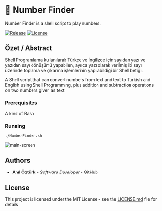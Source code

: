 # 🧪 Number Finder

Number Finder is a shell script to play numbers.

[![Release](https://img.shields.io/github/release/baykatre/Number-Finder)](https://github.com/baykatre/Number-Finder/releases)
[![License](https://img.shields.io/badge/License-MIT-yellow.svg)](https://github.com/baykatre/Number-Finder/blob/master/LICENSE)

## Özet / Abstract

Shell Programlama kullanılarak Türkçe ve İngilizce için sayıdan yazı ve yazıdan sayı dönüşümü yapabilen, ayrıca yazı olarak verilmiş iki sayı üzerinde toplama ve çıkarma işlemlerinin yapılabildiği bir Shell betiği.

A Shell script that can convert numbers from text and text to Turkish and English using Shell Programming, plus addition and subtraction operations on two numbers given as text.

### Prerequisites

A kind of Bash

### Running

```
./NumberFinder.sh
```

![main-screen](https://raw.githubusercontent.com/baykatre/Number-Finder/master/photos/main.png "Main")

## Authors

- **Anıl Öztürk** - _Software Developer_ - [GitHub](https://github.com/baykatre)

## License

This project is licensed under the MIT License - see the [LICENSE.md](https://github.com/baykatre/Number-Finder/blob/master/LICENSE) file for details
